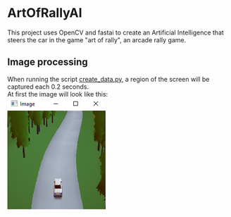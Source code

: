 # ArtOfRallyAI
This project uses OpenCV and fastai to create an Artificial Intelligence that steers the car in the game "art of rally", an arcade rally game.

## Image processing

When running the script [create_data.py](https://github.com/Dacarpe03/ArtOfRallyAI/blob/main/create_data.py), a region of the screen will be captured each 0.2 seconds.  
At first the image will look like this:  
![Original screen region](/readme_images/original_image.PNG)

